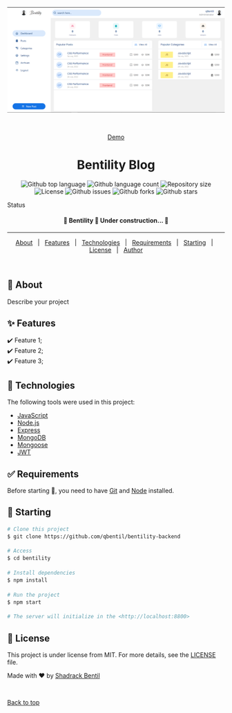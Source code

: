 <div align="center" id="top"> 
  <img src="./dash.png" alt="Bentility" />

  &#xa0;

  <a href="https://bentility.vercel.app">Demo</a>
</div>

<h1 align="center">Bentility Blog</h1>

<p align="center">
  <img alt="Github top language" src="https://img.shields.io/github/languages/top/qbentil/bentility-backend?color=56BEB8">

  <img alt="Github language count" src="https://img.shields.io/github/languages/count/qbentil/bentility-backend?color=56BEB8">

  <img alt="Repository size" src="https://img.shields.io/github/repo-size/qbentil/bentility-backend?color=56BEB8">

  <img alt="License" src="https://img.shields.io/github/license/qbentil/bentility-backend?color=56BEB8">

  <img alt="Github issues" src="https://img.shields.io/github/issues/qbentil/bentility-backend?color=56BEB8" />

  <img alt="Github forks" src="https://img.shields.io/github/forks/qbentil/bentility-backend?color=56BEB8" />

  <img alt="Github stars" src="https://img.shields.io/github/stars/qbentil/bentility-backend?color=56BEB8" />
</p>

Status

<h4 align="center"> 
	🚧  Bentility 🚀 Under construction...  🚧
</h4> 

<hr>

<p align="center">
  <a href="#dart-about">About</a> &#xa0; | &#xa0; 
  <a href="#sparkles-features">Features</a> &#xa0; | &#xa0;
  <a href="#rocket-technologies">Technologies</a> &#xa0; | &#xa0;
  <a href="#white_check_mark-requirements">Requirements</a> &#xa0; | &#xa0;
  <a href="#checkered_flag-starting">Starting</a> &#xa0; | &#xa0;
  <a href="#memo-license">License</a> &#xa0; | &#xa0;
  <a href="https://github.com/qbentil" target="_blank">Author</a>
</p>

<br>

## :dart: About ##

Describe your project

## :sparkles: Features ##

:heavy_check_mark: Feature 1;\
:heavy_check_mark: Feature 2;\
:heavy_check_mark: Feature 3;

## :rocket: Technologies ##

The following tools were used in this project:

- [JavaScript](https://developer.mozilla.org/en-US/docs/Web/JavaScript)
- [Node.js](https://nodejs.org/en/)
- [Express](https://expressjs.com/)
- [MongoDB](https://www.mongodb.com/)
- [Mongoose](https://mongoosejs.com/)
- [JWT](https://jwt.io/)

## :white_check_mark: Requirements ##

Before starting :checkered_flag:, you need to have [Git](https://git-scm.com) and [Node](https://nodejs.org/en/) installed.

## :checkered_flag: Starting ##

```bash
# Clone this project
$ git clone https://github.com/qbentil/bentility-backend

# Access
$ cd bentility

# Install dependencies
$ npm install

# Run the project
$ npm start

# The server will initialize in the <http://localhost:8800>
```

## :memo: License ##

This project is under license from MIT. For more details, see the [LICENSE](LICENSE.md) file.


Made with :heart: by <a href="https://github.com/qbentil" target="_blank">Shadrack Bentil</a>

&#xa0;

<a href="#top">Back to top</a>
